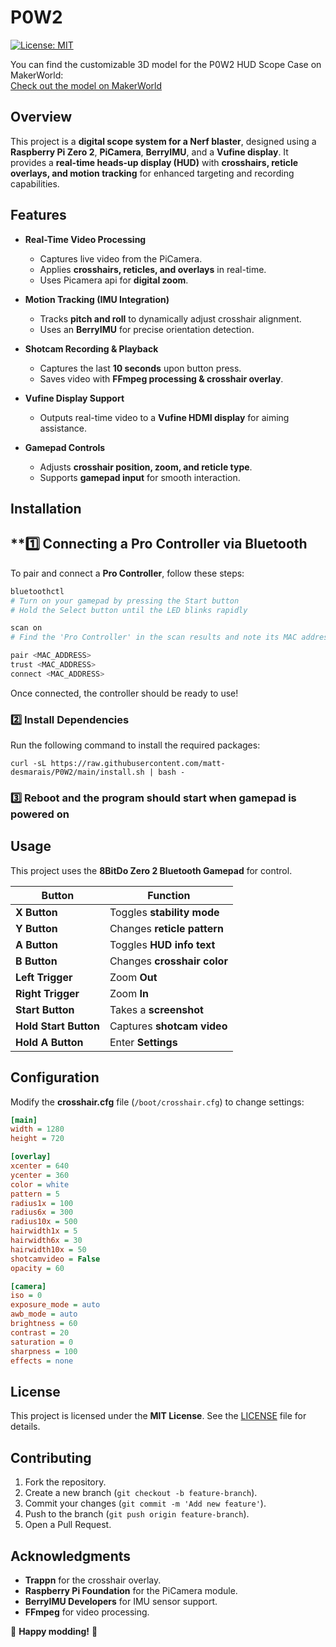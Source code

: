 # P0W2

[![License: MIT](https://img.shields.io/badge/License-MIT-blue.svg)](LICENSE)

You can find the customizable 3D model for the P0W2 HUD Scope Case on MakerWorld:  
[Check out the model on MakerWorld](https://makerworld.com/en/models/1169642-p0w2-hud-scope-case)

## Overview
This project is a **digital scope system for a Nerf blaster**, designed using a **Raspberry Pi Zero 2**, **PiCamera**, **BerryIMU**, and a **Vufine display**. It provides a **real-time heads-up display (HUD)** with **crosshairs, reticle overlays, and motion tracking** for enhanced targeting and recording capabilities.

## Features
- **Real-Time Video Processing**  
  - Captures live video from the PiCamera.  
  - Applies **crosshairs, reticles, and overlays** in real-time.  
  - Uses Picamera api for **digital zoom**.  

- **Motion Tracking (IMU Integration)**  
  - Tracks **pitch and roll** to dynamically adjust crosshair alignment.  
  - Uses an **BerryIMU** for precise orientation detection.  

- **Shotcam Recording & Playback**  
  - Captures the last **10 seconds** upon button press.  
  - Saves video with **FFmpeg processing & crosshair overlay**.  

- **Vufine Display Support**  
  - Outputs real-time video to a **Vufine HDMI display** for aiming assistance.  

- **Gamepad Controls**  
  - Adjusts **crosshair position, zoom, and reticle type**.  
  - Supports **gamepad input** for smooth interaction.  

## Installation
## **1️⃣ Connecting a Pro Controller via Bluetooth

To pair and connect a **Pro Controller**, follow these steps:

```sh
bluetoothctl
# Turn on your gamepad by pressing the Start button
# Hold the Select button until the LED blinks rapidly

scan on
# Find the 'Pro Controller' in the scan results and note its MAC address

pair <MAC_ADDRESS>
trust <MAC_ADDRESS>
connect <MAC_ADDRESS>
```

Once connected, the controller should be ready to use!


### **2️⃣ Install Dependencies**
Run the following command to install the required packages:
```
curl -sL https://raw.githubusercontent.com/matt-desmarais/P0W2/main/install.sh | bash -
```

### **3️⃣ Reboot and the program should start when gamepad is powered on**

## Usage
This project uses the **8BitDo Zero 2 Bluetooth Gamepad** for control.

| **Button** | **Function** |
|------------|-------------|
| **X Button** | Toggles **stability mode** |
| **Y Button** | Changes **reticle pattern** |
| **A Button** | Toggles **HUD info text** |
| **B Button** | Changes **crosshair color** |
| **Left Trigger** | Zoom **Out** |
| **Right Trigger** | Zoom **In** |
| **Start Button** | Takes a **screenshot** |
| **Hold Start Button** | Captures **shotcam video** |
| **Hold A Button** | Enter **Settings** |

## Configuration
Modify the **crosshair.cfg** file (`/boot/crosshair.cfg`) to change settings:
```ini
[main]
width = 1280
height = 720

[overlay]
xcenter = 640
ycenter = 360
color = white
pattern = 5
radius1x = 100
radius6x = 300
radius10x = 500
hairwidth1x = 5
hairwidth6x = 30
hairwidth10x = 50
shotcamvideo = False
opacity = 60

[camera]
iso = 0
exposure_mode = auto
awb_mode = auto
brightness = 60
contrast = 20
saturation = 0
sharpness = 100
effects = none
```

## License
This project is licensed under the **MIT License**. See the [LICENSE](LICENSE) file for details.

## Contributing
1. Fork the repository.
2. Create a new branch (`git checkout -b feature-branch`).
3. Commit your changes (`git commit -m 'Add new feature'`).
4. Push to the branch (`git push origin feature-branch`).
5. Open a Pull Request.

## Acknowledgments
- **Trappn** for the crosshair overlay.
- **Raspberry Pi Foundation** for the PiCamera module.
- **BerryIMU Developers** for IMU sensor support.
- **FFmpeg** for video processing.

🚀 **Happy modding!** 🚀
